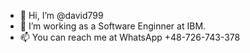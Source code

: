 - 👋 Hi, I’m @david799
- 👀 I’m working as a Software Enginner at IBM.
- 📫 You can reach me at WhatsApp +48-726-743-378

<!---
david799/david799 is a ✨ special ✨ repository because its `README.md` (this file) appears on your GitHub profile.
You can click the Preview link to take a look at your changes.
--->
